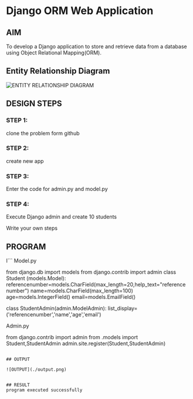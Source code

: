 # Django ORM Web Application

## AIM
To develop a Django application to store and retrieve data from a database using Object Relational Mapping(ORM).

## Entity Relationship Diagram

![ENTITY RELATIONSHIP DIAGRAM](./output2.png)
## DESIGN STEPS

### STEP 1:
clone the problem form github 

### STEP 2:
create new app

### STEP 3:
Enter the code for admin.py and model.py

### STEP 4:
Execute Django admin and create 10 students 

Write your own steps

## PROGRAM

I```
Model.py

from django.db import models
from django.contrib import admin
class Student (models.Model):
    referencenumber=models.CharField(max_length=20,help_text="reference number")
    name=models.CharField(max_length=100)
    age=models.IntegerField()
    email=models.EmailField()


class StudentAdmin(admin.ModelAdmin):
    list_display=('referencenumber','name','age','email')

Admin.py

from django.contrib import admin
from .models import Student,StudentAdmin
admin.site.register(Student,StudentAdmin)

```

## OUTPUT

![OUTPUT](./output.png)


## RESULT
program executed successfully